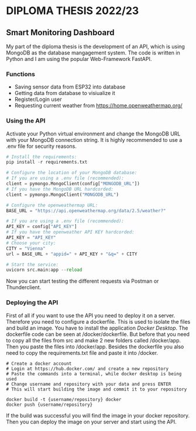 # DIPLOMA THESIS 2022/23

## Smart Monitoring Dashboard

My part of the diploma thesis is the development of an API, which is using MongoDB as the database mangagement system. The code is written in Python and I am using the popular Web-Framework FastAPI.

### Functions

- Saving sensor data from ESP32 into database
- Getting data from database to visiualize it 
- Register/Login user
- Requesting current weather from https://home.openweathermap.org/

### Using the API

Activate your Python virtual environment and change the MongoDB URL with your MongoDB connection string. It is highly recommended to use a .env file for security reasons.

```python
# Install the requirements:
pip install -r requirements.txt

# Configure the location of your MongoDB database:
# If you are using a .env file (recommended):
client = pymongo.MongoClient(config["MONGODB_URL"])
# If you have the MongoDB URL hardcorded:
client = pymongo.MongoClient("MONGODB_URL")

# Configure the openweathermap URL:
BASE_URL = "https://api.openweathermap.org/data/2.5/weather?"

# If you are using a .env file (recommended):
API_KEY = config["API_KEY"]
# If you have the openweather API KEY hardcorded:
API_KEY = "API_KEY"
# Choose your city:
CITY = "Vienna"
url = BASE_URL + "appid=" + API_KEY + "&q=" + CITY

# Start the service:
uvicorn src.main:app --reload
```

Now you can start testing the different requests via Postman or Thunderclient.

### Deploying the API

First of all if you want to use the API you need to deploy it on a server. Therefore you need to configure a dockerfile. This is used to isolate the files and build an image. You have to install the application *Docker Desktop*. The dockerfile code can be seen at /docker/dockerfile. But before that you need to copy all the files from src and make 2 new folders called /docker/app. Then you paste the files into /docker/app. Besides the dockerfile you also need to copy the requirements.txt file and paste it into /docker.

```docker
# Create a docker account 
# Login at https://hub.docker.com/ and create a new repository
# Paste the commands into a terminal, while docker desktop is being used
# Change username and repository with your data and press ENTER
# This will start building the image and commit it to your repository

docker build -t {username/repository} docker
docker push {username/repository}
```

If the build was successful you will find the image in your docker repository. Then you can deploy the image on your server and start using the API.
